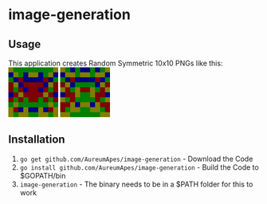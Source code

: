 image-generation
================

Usage
-----
This application creates Random Symmetric 10x10 PNGs like this:<br>
<img src="examples/1.png" width="100px" style ="image-rendering: pixelated; image-rendering: -moz-crisp-edges; image-rendering: crisp-edges;">
<img src="examples/2.png" width="100px" style ="image-rendering: pixelated; image-rendering: -moz-crisp-edges; image-rendering: crisp-edges;">

Installation
------------
1. `go get github.com/AureumApes/image-generation` - Download the Code
2. `go install github.com/AureumApes/image-generation` - Build the Code to $GOPATH/bin
3. `image-generation` - The binary needs to be in a $PATH folder for this to work